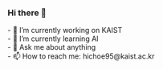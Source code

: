 ### Hi there 👋

<!--
**hichoe95/hichoe95** is a ✨ _special_ ✨ repository because its `README.md` (this file) appears on your GitHub profile.
--!>

- 🔭 I’m currently working on KAIST  <br/>
- 🌱 I’m currently learning AI  <br/>
- 💬 Ask me about anything  <br/>
- 📫 How to reach me: hichoe95@kaist.ac.kr  <br/>
